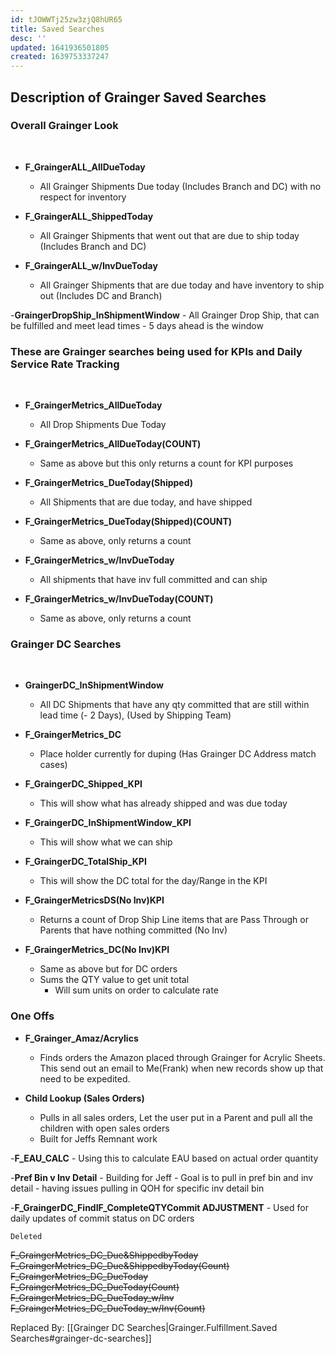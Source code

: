 ```yaml
---
id: tJOWWTj25zw3zjQ8hUR65
title: Saved Searches
desc: ''
updated: 1641936501805
created: 1639753337247
---
```

## Description of Grainger Saved Searches

### Overall Grainger Look 
<br />

- **F_GraingerALL_AllDueToday**
    - All Grainger Shipments Due today (Includes Branch and DC)
    with no respect for inventory
    
- **F_GraingerALL_ShippedToday**
    - All Grainger Shipments that went out that are due to ship today (Includes Branch and DC)

- **F_GraingerALL_w/InvDueToday**
    - All Grainger Shipments that are due today and have inventory to ship out (Includes DC and Branch)

-**GraingerDropShip_InShipmentWindow**
    - All Grainger Drop Ship, that can be fulfilled and meet lead times
    - 5 days ahead is the window

   
### These are Grainger searches being used for KPIs and Daily Service Rate Tracking
<br />

- **F_GraingerMetrics_AllDueToday**
    - All Drop Shipments Due Today 

- **F_GraingerMetrics_AllDueToday(COUNT)**
    - Same as above but this only returns a count for KPI purposes

- **F_GraingerMetrics_DueToday(Shipped)**
    - All Shipments that are due today, and have shipped

- **F_GraingerMetrics_DueToday(Shipped)(COUNT)**
    - Same as above, only returns a count
- **F_GraingerMetrics_w/InvDueToday**
    - All shipments that have inv full committed and can ship

- **F_GraingerMetrics_w/InvDueToday(COUNT)**
    - Same as above, only returns a count


### Grainger DC Searches

<br />

- **GraingerDC_InShipmentWindow**
    - All DC Shipments that have any qty committed that are still within lead time (- 2 Days), (Used by Shipping Team)

- **F_GraingerMetrics_DC**
    - Place holder currently for duping (Has Grainger DC Address match cases)

- **F_GraingerDC_Shipped_KPI**
    - This will show what has already shipped and was due today
- **F_GraingerDC_InShipmentWindow_KPI**
    - This will show what we can ship
- **F_GraingerDC_TotalShip_KPI**
    - This will show the DC total for the day/Range in the KPI
- **F_GraingerMetricsDS(No Inv)KPI**
    - Returns a count of Drop Ship Line items that are Pass Through or Parents that have nothing committed (No Inv)
- **F_GraingerMetrics_DC(No Inv)KPI**
    -   Same as above but for DC orders
    -   Sums the QTY value to get unit total
        - Will sum units on order to calculate rate



### One Offs

- **F_Grainger_Amaz/Acrylics**
    - Finds orders the Amazon placed through Grainger for Acrylic Sheets. This send out an email to Me(Frank) when new records show up that need to be expedited.

- **Child Lookup (Sales Orders)**
    - Pulls in all sales orders, Let the user put in a Parent and pull all the children with open sales orders 
    -   Built for Jeffs Remnant work

-**F_EAU_CALC**
    - Using this to calculate EAU based on actual order quantity

-**Pref Bin v Inv Detail**
    - Building for Jeff
    - Goal is to pull in pref bin and inv detail
        - having issues pulling in QOH for specific inv detail bin
    
-**F_GraingerDC_FindIF_CompleteQTYCommit ADJUSTMENT**
    - Used for daily updates of commit status on DC orders



```Deleted```
<br/>


~~F_GraingerMetrics_DC_Due&ShippedbyToday~~
~~F_GraingerMetrics_DC_Due&ShippedbyToday(Count)~~<br/>
~~F_GraingerMetrics_DC_DueToday~~<br/>
~~F_GraingerMetrics_DC_DueToday(Count)~~<br/>
~~F_GraingerMetrics_DC_DueToday_w/Inv~~<br/>
~~F_GraingerMetrics_DC_DueToday_w/Inv(Count)~~

Replaced By:
[[Grainger DC Searches|Grainger.Fulfillment.Saved Searches#grainger-dc-searches]]

 
    
